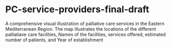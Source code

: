 # PC-service-providers-final-draft
A comprehensive visual illustration of palliative care services in the Eastern Mediterranean Region. The map illustrates the locations of the different palliatiave care facilities, Names of the facilities, services offered, estimated number of patients, and Year of establishment
